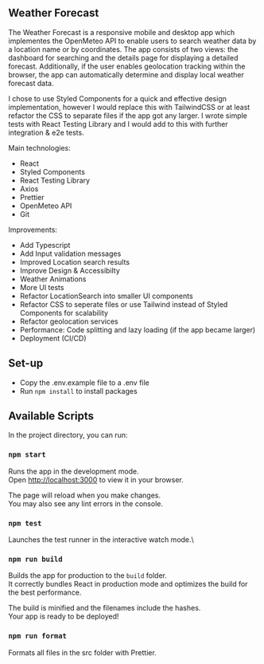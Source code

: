 ## Weather Forecast

The Weather Forecast is a responsive mobile and desktop app which implementes the OpenMeteo API to enable users to search weather data by a location name or by coordinates. The app consists of two views: the dashboard for searching and the details page for displaying a detailed forecast. Additionally, if the user enables geolocation tracking within the browser, the app can automatically determine and display local weather forecast data.  

I chose to use Styled Components for a quick and effective design implementation, however I would replace this with TailwindCSS or at least refactor the CSS to separate files if the app got any larger. I wrote simple tests with React Testing Library and I would add to this with further integration & e2e tests. 


Main technologies:

- React
- Styled Components
- React Testing Library
- Axios
- Prettier
- OpenMeteo API
- Git


Improvements:

- Add Typescript
- Add Input validation messages
- Improved Location search results
- Improve Design & Accessibilty
- Weather Animations
- More UI tests
- Refactor LocationSearch into smaller UI components
- Refactor CSS to seperate files or use Tailwind instead of Styled Components for scalability
- Refactor geolocation services
- Performance: Code splitting and lazy loading (if the app became larger)
- Deployment (CI/CD)


## Set-up

- Copy the .env.example file to a .env file
- Run `npm install` to install packages


## Available Scripts

In the project directory, you can run:


### `npm start`

Runs the app in the development mode.\
Open [http://localhost:3000](http://localhost:3000) to view it in your browser.

The page will reload when you make changes.\
You may also see any lint errors in the console.

### `npm test`

Launches the test runner in the interactive watch mode.\

### `npm run build`

Builds the app for production to the `build` folder.\
It correctly bundles React in production mode and optimizes the build for the best performance.

The build is minified and the filenames include the hashes.\
Your app is ready to be deployed!


### `npm run format`

Formats all files in the src folder with Prettier.

